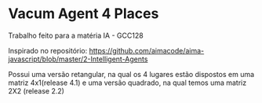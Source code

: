 # Vacum Agent 4 Places

Trabalho feito para a matéria IA - GCC128

Inspirado no repositório: https://github.com/aimacode/aima-javascript/blob/master/2-Intelligent-Agents

Possui uma versão retangular, na qual os 4 lugares estão dispostos em uma matriz 4x1(release 4.1) e uma versão quadrado, na qual temos uma matriz 2X2 (release 2.2)
